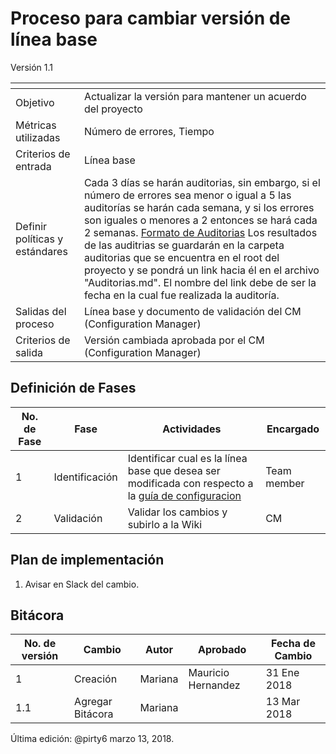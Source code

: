 
# Proceso para cambiar versión de línea base
Versión 1.1


[]() | []()  
--|--
Objetivo| Actualizar la versión para mantener un acuerdo del proyecto
Métricas utilizadas | Número de errores, Tiempo
Criterios de entrada | Línea base
Definir políticas y estándares | Cada 3 días se harán auditorias, sin embargo, si el número de errores sea menor o igual a 5 las auditorías se harán cada semana, y si los errores son iguales o menores a 2 entonces se hará cada 2 semanas. [Formato de Auditorias](https://github.com/CaveLabs-1/Wiki/blob/master/Configuracion/Auditor%C3%ADa%20Configuraci%C3%B3n.xlsx) Los resultados de las auditrias se guardarán en la carpeta auditorias que se encuentra en el root del proyecto y se pondrá un link hacia él en el archivo "Auditorias.md". El nombre del link debe de ser la fecha en la cual fue realizada la auditoría.
Salidas del proceso | Línea base y documento de validación del CM (Configuration Manager)
Criterios de salida | Versión cambiada aprobada por el CM (Configuration Manager)

## Definición de Fases
No. de Fase | Fase | Actividades | Encargado
------------|------|-------------|-----------
1 | Identificación | Identificar cual es la línea base que desea ser modificada con respecto a la [guía de configuracion](https://github.com/CaveLabs-1/Wiki/blob/master/Configuracion/Guias/Guia%20Configuration%20Item.md) | Team member
2 | Validación | Validar los cambios y subirlo a la Wiki| CM

## Plan de implementación
1. Avisar en Slack del cambio.

## Bitácora
No. de versión | Cambio | Autor | Aprobado | Fecha de Cambio
---------------|--------|-------|----------|-----------------
1 | Creación | Mariana | Mauricio Hernandez | 31 Ene 2018
1.1 | Agregar Bitácora | Mariana | | 13 Mar 2018



Última edición: @pirty6 marzo 13, 2018.
